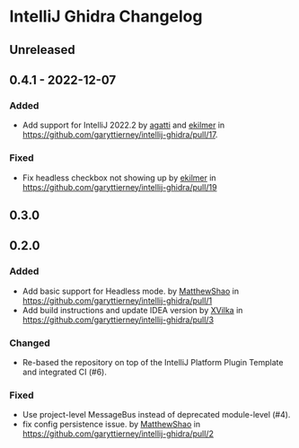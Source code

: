 <!-- Keep a Changelog guide -> https://keepachangelog.com -->

# IntelliJ Ghidra Changelog

## Unreleased

## 0.4.1 - 2022-12-07

### Added
- Add support for IntelliJ 2022.2 by [agatti](https://github.com/agatti) and [ekilmer](https://github.com/ekilmer) in https://github.com/garyttierney/intellij-ghidra/pull/17.

### Fixed
- Fix headless checkbox not showing up by [ekilmer](https://github.com/ekilmer) in https://github.com/garyttierney/intellij-ghidra/pull/19

## 0.3.0

## 0.2.0

### Added
- Add basic support for Headless mode. by [MatthewShao](https://github.com/MatthewShao) in https://github.com/garyttierney/intellij-ghidra/pull/1
- Add build instructions and update IDEA version by [XVilka](https://github.com/XVilka) in https://github.com/garyttierney/intellij-ghidra/pull/3

### Changed
- Re-based the repository on top of the IntelliJ Platform Plugin Template and integrated CI (#6).

### Fixed
- Use project-level MessageBus instead of deprecated module-level (#4).
- fix config persistence issue. by [MatthewShao](https://github.com/MatthewShao) in https://github.com/garyttierney/intellij-ghidra/pull/2
